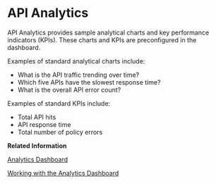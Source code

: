 <!-- loio6766dc36d6e3430fa97a9b14a46f4c5d -->

# API Analytics

API Analytics provides sample analytical charts and key performance indicators \(KPIs\). These charts and KPIs are preconfigured in the dashboard.

Examples of standard analytical charts include:

-   What is the API traffic trending over time?
-   Which five APIs have the slowest response time?
-   What is the overall API error count?

Examples of standard KPIs include:

-   Total API hits
-   API response time
-   Total number of policy errors

**Related Information**  


[Analytics Dashboard](analytics-dashboard-ee416ac.md "The analytics dashboard has some common features such as the views you can choose, the time range for which you want to display data, resize charts, and so on.")

[Working with the Analytics Dashboard](working-with-the-analytics-dashboard-e07e815.md "The analytics dashboard provides a comprehensive view of API performance and errors in the form of charts and KPIs.")

